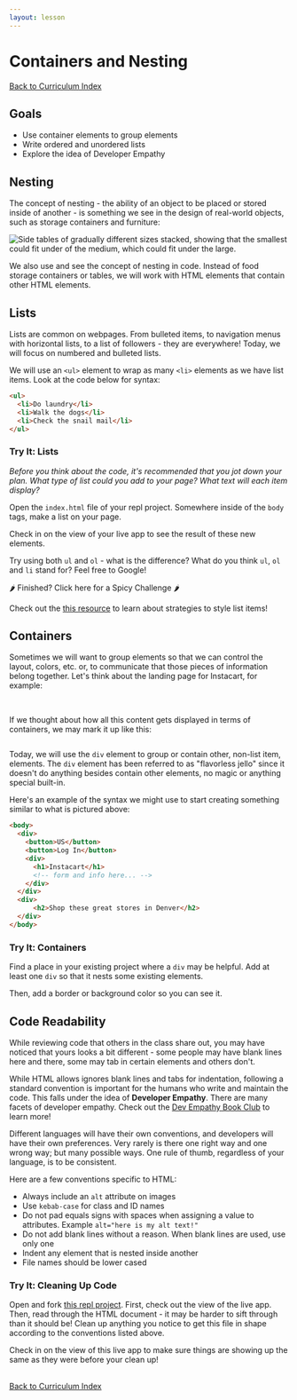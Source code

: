 ```yaml
---
layout: lesson
---
```


# Containers and Nesting

<a href="../">Back to Curriculum Index</a>

## Goals

- Use container elements to group elements
- Write ordered and unordered lists
- Explore the idea of Developer Empathy

## Nesting

The concept of nesting - the ability of an object to be placed or stored inside of another - is something we see in the design of real-world objects, such as storage containers and furniture:

<img class="medium-img" src="./assets/nested-containers.jpg" alt="Side tables of gradually different sizes stacked, showing that the smallest could fit under of the medium, which could fit under the large." />
<img class="small-img" src="./assets/nested-tables.png" alt="" />

We also use and see the concept of nesting in code. Instead of food storage containers or tables, we will work with HTML elements that contain other HTML elements.

## Lists

Lists are common on webpages. From bulleted items, to navigation menus with horizontal lists, to a list of followers - they are everywhere! Today, we will focus on numbered and bulleted lists.

We will use an `<ul>` element to wrap as many `<li>` elements as we have list items. Look at the code below for syntax:

```html
<ul>
  <li>Do laundry</li>
  <li>Walk the dogs</li>
  <li>Check the snail mail</li>
</ul>
```

<div class="try-it-new">
  <h3>Try It: Lists</h3>
  <p><em>Before you think about the code, it's recommended that you jot down your plan. What type of list could you add to your page? What text will each item display?</em></p>
  <p>Open the <code>index.html</code> file of your repl project. Somewhere inside of the <code>body</code> tags, make a list on your page.</p>
  <p>Check in on the view of your live app to see the result of these new elements.</p>
  <p>Try using both <code>ul</code> and <code>ol</code> - what is the difference? What do you think <code>ul</code>, <code>ol</code> and <code>li</code> stand for? Feel free to Google!</p>
  
  <div class="spicy-container">
    <p class="spicy-click">🌶 Finished? Click here for a Spicy Challenge 🌶</p>
    <div class="spicy-toggle">
      <p>Check out the <a href="https://css-tricks.com/almanac/properties/l/list-style/" target="blank">this resource</a> to learn about strategies to style list items!</p>
    </div>
  </div>
</div>

## Containers

Sometimes we will want to group elements so that we can control the layout, colors, etc. or, to communicate that those pieces of information belong together. Let's think about the landing page for Instacart, for example:

<img src="./assets/instacart-plain.png" alt="" />
<br>
<br>

If we thought about how all this content gets displayed in terms of containers, we may mark it up like this:

<img src="./assets/instacart-marked-up.png" alt="" />

Today, we will use the `div` element to group or contain other, non-list item, elements. The `div` element has been referred to as "flavorless jello" since it doesn't do anything besides contain other elements, no magic or anything special built-in.

Here's an example of the syntax we might use to start creating something similar to what is pictured above:

```html
<body>  
  <div>
    <button>US</button>
    <button>Log In</button>
    <div>
      <h1>Instacart</h1>
      <!-- form and info here... -->
    </div>
  </div>
  <div>
      <h2>Shop these great stores in Denver</h2>
  </div>
</body>
```

<div class="try-it-new">
  <h3>Try It: Containers</h3>
  <p>Find a place in your existing project where a <code>div</code> may be helpful. Add at least one <code>div</code> so that it nests some existing elements.</p>
  <p>Then, add a border or background color so you can see it.</p>
</div>

## Code Readability

While reviewing code that others in the class share out, you may have noticed that yours looks a bit different - some people may have blank lines here and there, some may tab in certain elements and others don't.

While HTML allows ignores blank lines and tabs for indentation, following a standard convention is important for the humans who write and maintain the code. This falls under the idea of **Developer Empathy**. There are many facets of developer empathy. Check out the [Dev Empathy Book Club](https://devempathybook.club/about/) to learn more!

Different languages will have their own conventions, and developers will have their own preferences. Very rarely is there one right way and one wrong way; but many possible ways. One rule of thumb, regardless of your language, is to be consistent.

Here are a few conventions specific to HTML:
- Always include an `alt` attribute on images
- Use `kebab-case` for class and ID names
- Do not pad equals signs with spaces when assigning a value to attributes. Example `alt="here is my alt text!"`
- Do not add blank lines without a reason. When blank lines are used, use only one
- Indent any element that is nested inside another
- File names should be lower cased

<div class="try-it-new">
  <h3>Try It: Cleaning Up Code</h3>
  <p>Open and fork <a href="https://repl.it/@ameseee/clean-me-up#index.html" target="blank">this repl project</a>. First, check out the view of the live app. Then, read through the HTML document - it may be harder to sift through than it should be! Clean up anything you notice to get this file in shape according to the conventions listed above.</p>
  <p>Check in on the view of this live app to make sure things are showing up the same as they were before your clean up!</p>
</div>

<br>
<a href="../">Back to Curriculum Index</a>
